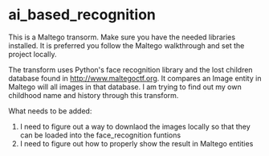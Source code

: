 # ai_based_recognition

This is a Maltego transorm. Make sure you have the needed libraries installed. It is preferred you follow the Maltego walkthrough and set the project locally. 

The transform uses Python's face recognition library and the lost children database found in http://www.maltegoctf.org. It compares an Image entity in Maltego will all images in that database. I am trying to find out my own childhood name and history through this transform.

What needs to be added:
1. I need to figure out a way to downlaod the images locally so that they can be loaded into the face_recognition funtions
2. I need to figure out how to properly show the result in Maltego entities
